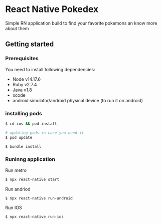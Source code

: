 # React Native Pokedex

Simple RN application build to find your favorite pokemons an know more about them

## Getting started

### Prerequisites 

You need to install following dependencies:

- Node v14.17.6
- Ruby v2.7.4
- Java v1.8
- xcode
- android simulator/android physical device (to run it on android)

### installing pods

```bash
$ cd ios && pod install

# updating pods in case you need it
$ pod update

$ bundle install
```

### Runinng application

Run metro

```bash
$ npx react-native start
```

Run andriod

```bash
$ npx react-native run-android
```

Run IOS

```bash
$ npx react-native run-ios
```
